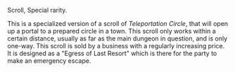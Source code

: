 
Scroll, Special rarity.

This is a specialized version of a scroll of *Teleportation Circle*, that will open up a portal to a prepared circle in a town. This scroll only works within a certain distance, usually as far as the main dungeon in question, and is only one-way. This scroll is sold by a business with a regularly increasing price. It is designed as a "Egress of Last Resort" which is there for the party to make an emergency escape.
